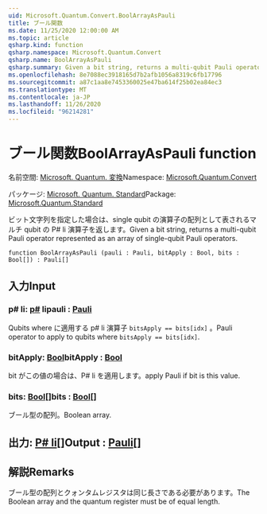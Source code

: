 ```yaml
---
uid: Microsoft.Quantum.Convert.BoolArrayAsPauli
title: ブール関数
ms.date: 11/25/2020 12:00:00 AM
ms.topic: article
qsharp.kind: function
qsharp.namespace: Microsoft.Quantum.Convert
qsharp.name: BoolArrayAsPauli
qsharp.summary: Given a bit string, returns a multi-qubit Pauli operator represented as an array of single-qubit Pauli operators.
ms.openlocfilehash: 8e7088ec3918165d7b2afb1056a8319c6fb17796
ms.sourcegitcommit: a87c1aa8e7453360025e47ba614f25b02ea84ec3
ms.translationtype: MT
ms.contentlocale: ja-JP
ms.lasthandoff: 11/26/2020
ms.locfileid: "96214281"
---
```

# <a name="boolarrayaspauli-function"></a><span data-ttu-id="445e6-102">ブール関数</span><span class="sxs-lookup"><span data-stu-id="445e6-102">BoolArrayAsPauli function</span></span>

<span data-ttu-id="445e6-103">名前空間: [Microsoft. Quantum. 変換](xref:Microsoft.Quantum.Convert)</span><span class="sxs-lookup"><span data-stu-id="445e6-103">Namespace: [Microsoft.Quantum.Convert](xref:Microsoft.Quantum.Convert)</span></span>

<span data-ttu-id="445e6-104">パッケージ: [Microsoft. Quantum. Standard](https://nuget.org/packages/Microsoft.Quantum.Standard)</span><span class="sxs-lookup"><span data-stu-id="445e6-104">Package: [Microsoft.Quantum.Standard](https://nuget.org/packages/Microsoft.Quantum.Standard)</span></span>


<span data-ttu-id="445e6-105">ビット文字列を指定した場合は、single qubit の演算子の配列として表されるマルチ qubit の P# li 演算子を返します。</span><span class="sxs-lookup"><span data-stu-id="445e6-105">Given a bit string, returns a multi-qubit Pauli operator represented as an array of single-qubit Pauli operators.</span></span>

```qsharp
function BoolArrayAsPauli (pauli : Pauli, bitApply : Bool, bits : Bool[]) : Pauli[]
```


## <a name="input"></a><span data-ttu-id="445e6-106">入力</span><span class="sxs-lookup"><span data-stu-id="445e6-106">Input</span></span>

### <a name="pauli--pauli"></a><span data-ttu-id="445e6-107">p# li: [p#](xref:microsoft.quantum.lang-ref.pauli) li</span><span class="sxs-lookup"><span data-stu-id="445e6-107">pauli : [Pauli](xref:microsoft.quantum.lang-ref.pauli)</span></span>

<span data-ttu-id="445e6-108">Qubits where に適用する p# li 演算子 `bitsApply == bits[idx]` 。</span><span class="sxs-lookup"><span data-stu-id="445e6-108">Pauli operator to apply to qubits where `bitsApply == bits[idx]`.</span></span>


### <a name="bitapply--bool"></a><span data-ttu-id="445e6-109">bitApply: [Bool](xref:microsoft.quantum.lang-ref.bool)</span><span class="sxs-lookup"><span data-stu-id="445e6-109">bitApply : [Bool](xref:microsoft.quantum.lang-ref.bool)</span></span>

<span data-ttu-id="445e6-110">bit がこの値の場合は、P# li を適用します。</span><span class="sxs-lookup"><span data-stu-id="445e6-110">apply Pauli if bit is this value.</span></span>


### <a name="bits--bool"></a><span data-ttu-id="445e6-111">bits: [Bool](xref:microsoft.quantum.lang-ref.bool)[]</span><span class="sxs-lookup"><span data-stu-id="445e6-111">bits : [Bool](xref:microsoft.quantum.lang-ref.bool)[]</span></span>

<span data-ttu-id="445e6-112">ブール型の配列。</span><span class="sxs-lookup"><span data-stu-id="445e6-112">Boolean array.</span></span>



## <a name="output--pauli"></a><span data-ttu-id="445e6-113">出力: [P# li](xref:microsoft.quantum.lang-ref.pauli)[]</span><span class="sxs-lookup"><span data-stu-id="445e6-113">Output : [Pauli](xref:microsoft.quantum.lang-ref.pauli)[]</span></span>



## <a name="remarks"></a><span data-ttu-id="445e6-114">解説</span><span class="sxs-lookup"><span data-stu-id="445e6-114">Remarks</span></span>

<span data-ttu-id="445e6-115">ブール型の配列とクォンタムレジスタは同じ長さである必要があります。</span><span class="sxs-lookup"><span data-stu-id="445e6-115">The Boolean array and the quantum register must be of equal length.</span></span>